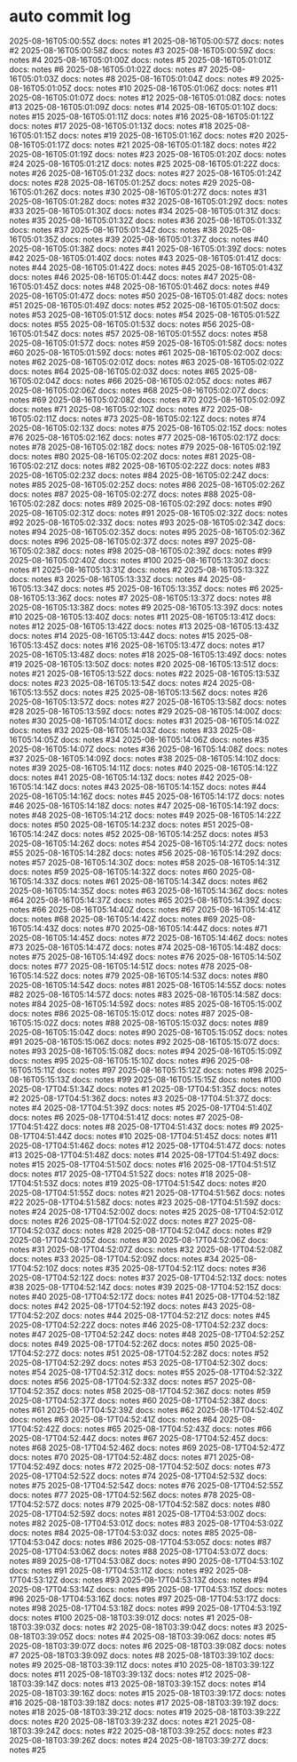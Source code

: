 # auto commit log
2025-08-16T05:00:55Z docs: notes #1
2025-08-16T05:00:57Z docs: notes #2
2025-08-16T05:00:58Z docs: notes #3
2025-08-16T05:00:59Z docs: notes #4
2025-08-16T05:01:00Z docs: notes #5
2025-08-16T05:01:01Z docs: notes #6
2025-08-16T05:01:02Z docs: notes #7
2025-08-16T05:01:03Z docs: notes #8
2025-08-16T05:01:04Z docs: notes #9
2025-08-16T05:01:05Z docs: notes #10
2025-08-16T05:01:06Z docs: notes #11
2025-08-16T05:01:07Z docs: notes #12
2025-08-16T05:01:08Z docs: notes #13
2025-08-16T05:01:09Z docs: notes #14
2025-08-16T05:01:10Z docs: notes #15
2025-08-16T05:01:11Z docs: notes #16
2025-08-16T05:01:12Z docs: notes #17
2025-08-16T05:01:13Z docs: notes #18
2025-08-16T05:01:15Z docs: notes #19
2025-08-16T05:01:16Z docs: notes #20
2025-08-16T05:01:17Z docs: notes #21
2025-08-16T05:01:18Z docs: notes #22
2025-08-16T05:01:19Z docs: notes #23
2025-08-16T05:01:20Z docs: notes #24
2025-08-16T05:01:21Z docs: notes #25
2025-08-16T05:01:22Z docs: notes #26
2025-08-16T05:01:23Z docs: notes #27
2025-08-16T05:01:24Z docs: notes #28
2025-08-16T05:01:25Z docs: notes #29
2025-08-16T05:01:26Z docs: notes #30
2025-08-16T05:01:27Z docs: notes #31
2025-08-16T05:01:28Z docs: notes #32
2025-08-16T05:01:29Z docs: notes #33
2025-08-16T05:01:30Z docs: notes #34
2025-08-16T05:01:31Z docs: notes #35
2025-08-16T05:01:32Z docs: notes #36
2025-08-16T05:01:33Z docs: notes #37
2025-08-16T05:01:34Z docs: notes #38
2025-08-16T05:01:35Z docs: notes #39
2025-08-16T05:01:37Z docs: notes #40
2025-08-16T05:01:38Z docs: notes #41
2025-08-16T05:01:39Z docs: notes #42
2025-08-16T05:01:40Z docs: notes #43
2025-08-16T05:01:41Z docs: notes #44
2025-08-16T05:01:42Z docs: notes #45
2025-08-16T05:01:43Z docs: notes #46
2025-08-16T05:01:44Z docs: notes #47
2025-08-16T05:01:45Z docs: notes #48
2025-08-16T05:01:46Z docs: notes #49
2025-08-16T05:01:47Z docs: notes #50
2025-08-16T05:01:48Z docs: notes #51
2025-08-16T05:01:49Z docs: notes #52
2025-08-16T05:01:50Z docs: notes #53
2025-08-16T05:01:51Z docs: notes #54
2025-08-16T05:01:52Z docs: notes #55
2025-08-16T05:01:53Z docs: notes #56
2025-08-16T05:01:54Z docs: notes #57
2025-08-16T05:01:55Z docs: notes #58
2025-08-16T05:01:57Z docs: notes #59
2025-08-16T05:01:58Z docs: notes #60
2025-08-16T05:01:59Z docs: notes #61
2025-08-16T05:02:00Z docs: notes #62
2025-08-16T05:02:01Z docs: notes #63
2025-08-16T05:02:02Z docs: notes #64
2025-08-16T05:02:03Z docs: notes #65
2025-08-16T05:02:04Z docs: notes #66
2025-08-16T05:02:05Z docs: notes #67
2025-08-16T05:02:06Z docs: notes #68
2025-08-16T05:02:07Z docs: notes #69
2025-08-16T05:02:08Z docs: notes #70
2025-08-16T05:02:09Z docs: notes #71
2025-08-16T05:02:10Z docs: notes #72
2025-08-16T05:02:11Z docs: notes #73
2025-08-16T05:02:12Z docs: notes #74
2025-08-16T05:02:13Z docs: notes #75
2025-08-16T05:02:15Z docs: notes #76
2025-08-16T05:02:16Z docs: notes #77
2025-08-16T05:02:17Z docs: notes #78
2025-08-16T05:02:18Z docs: notes #79
2025-08-16T05:02:19Z docs: notes #80
2025-08-16T05:02:20Z docs: notes #81
2025-08-16T05:02:21Z docs: notes #82
2025-08-16T05:02:22Z docs: notes #83
2025-08-16T05:02:23Z docs: notes #84
2025-08-16T05:02:24Z docs: notes #85
2025-08-16T05:02:25Z docs: notes #86
2025-08-16T05:02:26Z docs: notes #87
2025-08-16T05:02:27Z docs: notes #88
2025-08-16T05:02:28Z docs: notes #89
2025-08-16T05:02:29Z docs: notes #90
2025-08-16T05:02:31Z docs: notes #91
2025-08-16T05:02:32Z docs: notes #92
2025-08-16T05:02:33Z docs: notes #93
2025-08-16T05:02:34Z docs: notes #94
2025-08-16T05:02:35Z docs: notes #95
2025-08-16T05:02:36Z docs: notes #96
2025-08-16T05:02:37Z docs: notes #97
2025-08-16T05:02:38Z docs: notes #98
2025-08-16T05:02:39Z docs: notes #99
2025-08-16T05:02:40Z docs: notes #100
2025-08-16T05:13:30Z docs: notes #1
2025-08-16T05:13:31Z docs: notes #2
2025-08-16T05:13:32Z docs: notes #3
2025-08-16T05:13:33Z docs: notes #4
2025-08-16T05:13:34Z docs: notes #5
2025-08-16T05:13:35Z docs: notes #6
2025-08-16T05:13:36Z docs: notes #7
2025-08-16T05:13:37Z docs: notes #8
2025-08-16T05:13:38Z docs: notes #9
2025-08-16T05:13:39Z docs: notes #10
2025-08-16T05:13:40Z docs: notes #11
2025-08-16T05:13:41Z docs: notes #12
2025-08-16T05:13:42Z docs: notes #13
2025-08-16T05:13:43Z docs: notes #14
2025-08-16T05:13:44Z docs: notes #15
2025-08-16T05:13:45Z docs: notes #16
2025-08-16T05:13:47Z docs: notes #17
2025-08-16T05:13:48Z docs: notes #18
2025-08-16T05:13:49Z docs: notes #19
2025-08-16T05:13:50Z docs: notes #20
2025-08-16T05:13:51Z docs: notes #21
2025-08-16T05:13:52Z docs: notes #22
2025-08-16T05:13:53Z docs: notes #23
2025-08-16T05:13:54Z docs: notes #24
2025-08-16T05:13:55Z docs: notes #25
2025-08-16T05:13:56Z docs: notes #26
2025-08-16T05:13:57Z docs: notes #27
2025-08-16T05:13:58Z docs: notes #28
2025-08-16T05:13:59Z docs: notes #29
2025-08-16T05:14:00Z docs: notes #30
2025-08-16T05:14:01Z docs: notes #31
2025-08-16T05:14:02Z docs: notes #32
2025-08-16T05:14:03Z docs: notes #33
2025-08-16T05:14:05Z docs: notes #34
2025-08-16T05:14:06Z docs: notes #35
2025-08-16T05:14:07Z docs: notes #36
2025-08-16T05:14:08Z docs: notes #37
2025-08-16T05:14:09Z docs: notes #38
2025-08-16T05:14:10Z docs: notes #39
2025-08-16T05:14:11Z docs: notes #40
2025-08-16T05:14:12Z docs: notes #41
2025-08-16T05:14:13Z docs: notes #42
2025-08-16T05:14:14Z docs: notes #43
2025-08-16T05:14:15Z docs: notes #44
2025-08-16T05:14:16Z docs: notes #45
2025-08-16T05:14:17Z docs: notes #46
2025-08-16T05:14:18Z docs: notes #47
2025-08-16T05:14:19Z docs: notes #48
2025-08-16T05:14:21Z docs: notes #49
2025-08-16T05:14:22Z docs: notes #50
2025-08-16T05:14:23Z docs: notes #51
2025-08-16T05:14:24Z docs: notes #52
2025-08-16T05:14:25Z docs: notes #53
2025-08-16T05:14:26Z docs: notes #54
2025-08-16T05:14:27Z docs: notes #55
2025-08-16T05:14:28Z docs: notes #56
2025-08-16T05:14:29Z docs: notes #57
2025-08-16T05:14:30Z docs: notes #58
2025-08-16T05:14:31Z docs: notes #59
2025-08-16T05:14:32Z docs: notes #60
2025-08-16T05:14:33Z docs: notes #61
2025-08-16T05:14:34Z docs: notes #62
2025-08-16T05:14:35Z docs: notes #63
2025-08-16T05:14:36Z docs: notes #64
2025-08-16T05:14:37Z docs: notes #65
2025-08-16T05:14:39Z docs: notes #66
2025-08-16T05:14:40Z docs: notes #67
2025-08-16T05:14:41Z docs: notes #68
2025-08-16T05:14:42Z docs: notes #69
2025-08-16T05:14:43Z docs: notes #70
2025-08-16T05:14:44Z docs: notes #71
2025-08-16T05:14:45Z docs: notes #72
2025-08-16T05:14:46Z docs: notes #73
2025-08-16T05:14:47Z docs: notes #74
2025-08-16T05:14:48Z docs: notes #75
2025-08-16T05:14:49Z docs: notes #76
2025-08-16T05:14:50Z docs: notes #77
2025-08-16T05:14:51Z docs: notes #78
2025-08-16T05:14:52Z docs: notes #79
2025-08-16T05:14:53Z docs: notes #80
2025-08-16T05:14:54Z docs: notes #81
2025-08-16T05:14:55Z docs: notes #82
2025-08-16T05:14:57Z docs: notes #83
2025-08-16T05:14:58Z docs: notes #84
2025-08-16T05:14:59Z docs: notes #85
2025-08-16T05:15:00Z docs: notes #86
2025-08-16T05:15:01Z docs: notes #87
2025-08-16T05:15:02Z docs: notes #88
2025-08-16T05:15:03Z docs: notes #89
2025-08-16T05:15:04Z docs: notes #90
2025-08-16T05:15:05Z docs: notes #91
2025-08-16T05:15:06Z docs: notes #92
2025-08-16T05:15:07Z docs: notes #93
2025-08-16T05:15:08Z docs: notes #94
2025-08-16T05:15:09Z docs: notes #95
2025-08-16T05:15:10Z docs: notes #96
2025-08-16T05:15:11Z docs: notes #97
2025-08-16T05:15:12Z docs: notes #98
2025-08-16T05:15:13Z docs: notes #99
2025-08-16T05:15:15Z docs: notes #100
2025-08-17T04:51:34Z docs: notes #1
2025-08-17T04:51:35Z docs: notes #2
2025-08-17T04:51:36Z docs: notes #3
2025-08-17T04:51:37Z docs: notes #4
2025-08-17T04:51:39Z docs: notes #5
2025-08-17T04:51:40Z docs: notes #6
2025-08-17T04:51:41Z docs: notes #7
2025-08-17T04:51:42Z docs: notes #8
2025-08-17T04:51:43Z docs: notes #9
2025-08-17T04:51:44Z docs: notes #10
2025-08-17T04:51:45Z docs: notes #11
2025-08-17T04:51:46Z docs: notes #12
2025-08-17T04:51:47Z docs: notes #13
2025-08-17T04:51:48Z docs: notes #14
2025-08-17T04:51:49Z docs: notes #15
2025-08-17T04:51:50Z docs: notes #16
2025-08-17T04:51:51Z docs: notes #17
2025-08-17T04:51:52Z docs: notes #18
2025-08-17T04:51:53Z docs: notes #19
2025-08-17T04:51:54Z docs: notes #20
2025-08-17T04:51:55Z docs: notes #21
2025-08-17T04:51:56Z docs: notes #22
2025-08-17T04:51:58Z docs: notes #23
2025-08-17T04:51:59Z docs: notes #24
2025-08-17T04:52:00Z docs: notes #25
2025-08-17T04:52:01Z docs: notes #26
2025-08-17T04:52:02Z docs: notes #27
2025-08-17T04:52:03Z docs: notes #28
2025-08-17T04:52:04Z docs: notes #29
2025-08-17T04:52:05Z docs: notes #30
2025-08-17T04:52:06Z docs: notes #31
2025-08-17T04:52:07Z docs: notes #32
2025-08-17T04:52:08Z docs: notes #33
2025-08-17T04:52:09Z docs: notes #34
2025-08-17T04:52:10Z docs: notes #35
2025-08-17T04:52:11Z docs: notes #36
2025-08-17T04:52:12Z docs: notes #37
2025-08-17T04:52:13Z docs: notes #38
2025-08-17T04:52:14Z docs: notes #39
2025-08-17T04:52:15Z docs: notes #40
2025-08-17T04:52:17Z docs: notes #41
2025-08-17T04:52:18Z docs: notes #42
2025-08-17T04:52:19Z docs: notes #43
2025-08-17T04:52:20Z docs: notes #44
2025-08-17T04:52:21Z docs: notes #45
2025-08-17T04:52:22Z docs: notes #46
2025-08-17T04:52:23Z docs: notes #47
2025-08-17T04:52:24Z docs: notes #48
2025-08-17T04:52:25Z docs: notes #49
2025-08-17T04:52:26Z docs: notes #50
2025-08-17T04:52:27Z docs: notes #51
2025-08-17T04:52:28Z docs: notes #52
2025-08-17T04:52:29Z docs: notes #53
2025-08-17T04:52:30Z docs: notes #54
2025-08-17T04:52:31Z docs: notes #55
2025-08-17T04:52:32Z docs: notes #56
2025-08-17T04:52:33Z docs: notes #57
2025-08-17T04:52:35Z docs: notes #58
2025-08-17T04:52:36Z docs: notes #59
2025-08-17T04:52:37Z docs: notes #60
2025-08-17T04:52:38Z docs: notes #61
2025-08-17T04:52:39Z docs: notes #62
2025-08-17T04:52:40Z docs: notes #63
2025-08-17T04:52:41Z docs: notes #64
2025-08-17T04:52:42Z docs: notes #65
2025-08-17T04:52:43Z docs: notes #66
2025-08-17T04:52:44Z docs: notes #67
2025-08-17T04:52:45Z docs: notes #68
2025-08-17T04:52:46Z docs: notes #69
2025-08-17T04:52:47Z docs: notes #70
2025-08-17T04:52:48Z docs: notes #71
2025-08-17T04:52:49Z docs: notes #72
2025-08-17T04:52:50Z docs: notes #73
2025-08-17T04:52:52Z docs: notes #74
2025-08-17T04:52:53Z docs: notes #75
2025-08-17T04:52:54Z docs: notes #76
2025-08-17T04:52:55Z docs: notes #77
2025-08-17T04:52:56Z docs: notes #78
2025-08-17T04:52:57Z docs: notes #79
2025-08-17T04:52:58Z docs: notes #80
2025-08-17T04:52:59Z docs: notes #81
2025-08-17T04:53:00Z docs: notes #82
2025-08-17T04:53:01Z docs: notes #83
2025-08-17T04:53:02Z docs: notes #84
2025-08-17T04:53:03Z docs: notes #85
2025-08-17T04:53:04Z docs: notes #86
2025-08-17T04:53:05Z docs: notes #87
2025-08-17T04:53:06Z docs: notes #88
2025-08-17T04:53:07Z docs: notes #89
2025-08-17T04:53:08Z docs: notes #90
2025-08-17T04:53:10Z docs: notes #91
2025-08-17T04:53:11Z docs: notes #92
2025-08-17T04:53:12Z docs: notes #93
2025-08-17T04:53:13Z docs: notes #94
2025-08-17T04:53:14Z docs: notes #95
2025-08-17T04:53:15Z docs: notes #96
2025-08-17T04:53:16Z docs: notes #97
2025-08-17T04:53:17Z docs: notes #98
2025-08-17T04:53:18Z docs: notes #99
2025-08-17T04:53:19Z docs: notes #100
2025-08-18T03:39:01Z docs: notes #1
2025-08-18T03:39:03Z docs: notes #2
2025-08-18T03:39:04Z docs: notes #3
2025-08-18T03:39:05Z docs: notes #4
2025-08-18T03:39:06Z docs: notes #5
2025-08-18T03:39:07Z docs: notes #6
2025-08-18T03:39:08Z docs: notes #7
2025-08-18T03:39:09Z docs: notes #8
2025-08-18T03:39:10Z docs: notes #9
2025-08-18T03:39:11Z docs: notes #10
2025-08-18T03:39:12Z docs: notes #11
2025-08-18T03:39:13Z docs: notes #12
2025-08-18T03:39:14Z docs: notes #13
2025-08-18T03:39:15Z docs: notes #14
2025-08-18T03:39:16Z docs: notes #15
2025-08-18T03:39:17Z docs: notes #16
2025-08-18T03:39:18Z docs: notes #17
2025-08-18T03:39:19Z docs: notes #18
2025-08-18T03:39:21Z docs: notes #19
2025-08-18T03:39:22Z docs: notes #20
2025-08-18T03:39:23Z docs: notes #21
2025-08-18T03:39:24Z docs: notes #22
2025-08-18T03:39:25Z docs: notes #23
2025-08-18T03:39:26Z docs: notes #24
2025-08-18T03:39:27Z docs: notes #25
